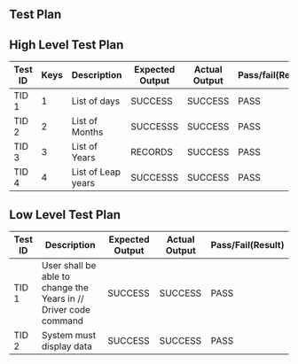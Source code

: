 ## Test Plan

## High Level Test Plan

| Test ID | Keys | Description | Expected Output | Actual Output | Pass/fail(Result)
|--|--|--|--|--|--|
| TID 1 |1| List of days | SUCCESS  | SUCCESS | PASS
| TID 2 |2|  List of Months | SUCCESSS | SUCCESS | PASS 
| TID 3 |3|  List of Years |  RECORDS  | SUCCESS | PASS
| TID 4 |4|  List of Leap years | SUCCESSS | SUCCESS | PASS 

 
## Low Level Test Plan 

| Test ID | Description |Expected Output| Actual Output | Pass/Fail(Result)
|--|--|--|--|--|
| TID 1 | User shall be able to change the Years in  // Driver code command  | SUCCESS | SUCCESS | PASS 
| TID 2 | System must display data | SUCCESS | SUCCESS | PASS
